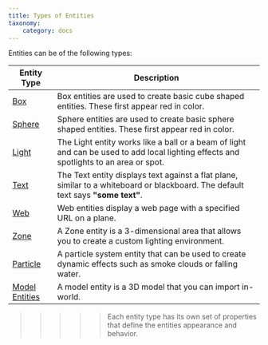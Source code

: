 ```yaml
---
title: Types of Entities
taxonomy:
    category: docs
---
```


Entities can be of the following types:

| Entity Type                          | Description                              |
| ------------------------------------ | ---------------------------------------- |
| [Box](../box-and-sphere-entities)    | Box entities are used to create basic cube shaped entities. These first appear red in color. |
| [Sphere](../box-and-sphere-entities) | Sphere entities are used to create basic sphere shaped entities. These first appear red in color. |
| [Light](../light-entities)           | The Light entity works like a ball or a beam of light and can be used to add local lighting effects and spotlights to an area or spot. |
| [Text](../text-entities)             | The Text entity displays text against a flat plane, similar to a whiteboard or blackboard. The default text says **"some text"**. |
| [Web](../web-entities)               | Web entities display a web page with a specified URL on a plane. |
| [Zone](../zone-entities)             | A Zone entity is a 3-dimensional area that allows you to create a custom lighting environment. |
| [Particle](../particle-entities)     | A particle system entity that can be used to create dynamic effects such as smoke clouds or falling water. |
| [Model Entities](../model-entities)  | A model entity is a 3D model that you can import in-world. |

>>>>> Each entity type has its own set of properties that define the entities appearance and behavior. 

